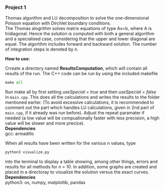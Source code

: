 ### Project 1
Thomas algorithm and LU decomposition to solve the one-dimensional Poisson equation with Dirchlet boundary conditions. \
The Thomas alogrithm solves matrix equations of type Ax=b, where A is tridiagonal.
Hence the solution is computed with both a general algorithm and a specialised case, considering that the upper and lower diagonal are equal.
The algortihm includes forward and backward solution. The number of integration steps is denoted by *n*.

**How to use:**

Crreate a directory named **ResultsComputation**, which will contain all results of the run.
The C++ code can be run by using the included makefile
``` python
make all
```

Run make all by first setting *useSpecial = true* and then *useSpecial = false* in `main.cpp`. This does all the calculations and writes the results to the folder mentioned earlier. (To avoid excessive calculations, it is recommended to comment out the part which handles LU calculations, given in 2nd part of `main.cpp`, if it already was run before). Adjust the repeat paramater if needed (a low value will be compuationally faster with less precision, a high value will be slower and more precice). \
**Dependencies**\
gcc: armadillo

When all results have been written for the various n values, type
``` python
python3 visualize.py
```
 into the terminal to display a table showing, among other things, errors and results for all methods for *n = 10*. In addition, some graphs are created and placed in a directoray to visualize the solution versus the exact curves.\
**Dependencies**\
python3: os, numpy, matplotlib, pandas

